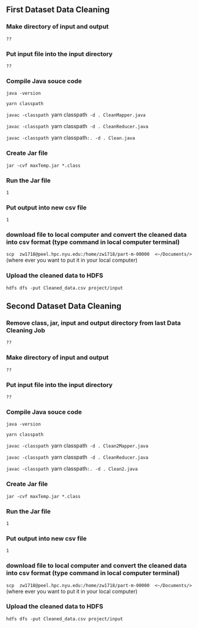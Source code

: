 ## First Dataset Data Cleaning

### Make directory of input and output
`??`
### Put input file into the input directory
`??`

### Compile Java souce code
`java -version`

`yarn classpath`

`javac -classpath `yarn classpath` -d . CleanMapper.java`

`javac -classpath `yarn classpath` -d . CleanReducer.java`

`javac -classpath `yarn classpath`:. -d . Clean.java`

### Create Jar file

`jar -cvf maxTemp.jar *.class`


### Run the Jar file

`1`


### Put output into new csv file
`1`

### download file to local computer and convert the cleaned  data into csv format (type command in local computer terminal)
`scp  zw1718@peel.hpc.nyu.edu:/home/zw1718/part-m-00000  <~/Documents/>`(where ever you want to put it in your local computer)

### Upload the cleaned data to HDFS
`hdfs dfs -put Cleaned_data.csv project/input`



## Second Dataset Data Cleaning

### Remove class, jar, input and output directory from last Data Cleaning Job
`??`

### Make directory of input and output
`??`

### Put input file into the input directory
`??`

### Compile Java souce code
`java -version`

`yarn classpath`

`javac -classpath `yarn classpath` -d . Clean2Mapper.java`

`javac -classpath `yarn classpath` -d . CleanReducer.java`

`javac -classpath `yarn classpath`:. -d . Clean2.java`

### Create Jar file

`jar -cvf maxTemp.jar *.class`


### Run the Jar file

`1`


### Put output into new csv file
`1`

### download file to local computer and convert the cleaned  data into csv format (type command in local computer terminal)

`scp  zw1718@peel.hpc.nyu.edu:/home/zw1718/part-m-00000  <~/Documents/>`(where ever you want to put it in your local computer)

### Upload the cleaned data to HDFS
`hdfs dfs -put Cleaned_data.csv project/input`


